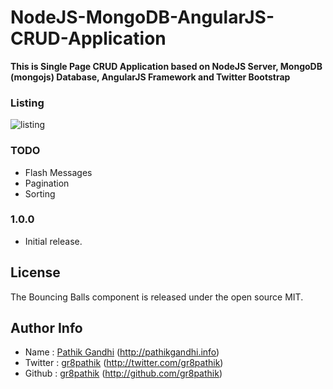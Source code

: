 NodeJS-MongoDB-AngularJS-CRUD-Application
=========================================

**This is Single Page CRUD Application based on NodeJS Server, MongoDB (mongojs) Database, AngularJS Framework and Twitter Bootstrap**

### Listing
![listing](http://labs.pathikgandhi.info/crud-nodejs-mongodb-angularjs/listing.png)

### TODO
* Flash Messages
* Pagination
* Sorting

### 1.0.0
* Initial release.

## License
The Bouncing Balls component is released under the open source MIT.

## Author Info
* Name : [Pathik Gandhi](http://pathikgandhi.info) (http://pathikgandhi.info)
* Twitter : [gr8pathik](http://twitter.com/gr8pathik) (http://twitter.com/gr8pathik)
* Github : [gr8pathik](http://github.com/gr8pathik) (http://github.com/gr8pathik)
